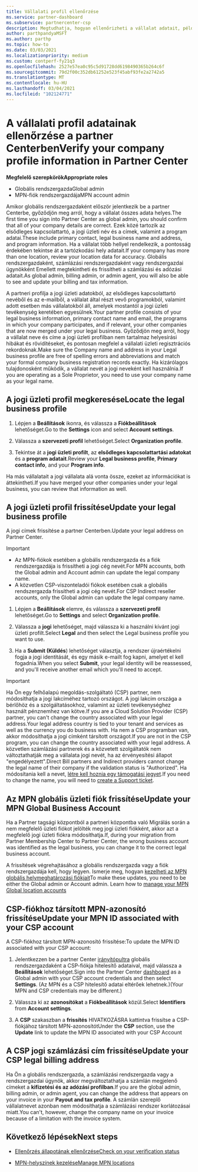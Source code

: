 ```yaml
---
title: Vállalati profil ellenőrzése
ms.service: partner-dashboard
ms.subservice: partnercenter-csp
description: Megtudhatja, hogyan ellenőrizheti a vállalat adatait, például az elsődleges kapcsolattartási, a lakcím-és a program-információkat. A jogi és számlázási címeket is frissítheti.
author: parthpandyaMSFT
ms.author: parthp
ms.topic: how-to
ms.date: 03/03/2021
ms.localizationpriority: medium
ms.custom: contperf-fy21q3
ms.openlocfilehash: 2527e57ea0c95c5d91728dd6198490365b264c6f
ms.sourcegitcommit: 79d2f00c352db61252e523f45abf93fe2a2742a5
ms.translationtype: MT
ms.contentlocale: hu-HU
ms.lasthandoff: 03/04/2021
ms.locfileid: "102124771"
---
```

# <a name="verify-your-company-profile-information-in-partner-center"></a><span data-ttu-id="ac7ba-104">A vállalati profil adatainak ellenőrzése a partner Centerben</span><span class="sxs-lookup"><span data-stu-id="ac7ba-104">Verify your company profile information in Partner Center</span></span>

<span data-ttu-id="ac7ba-105">**Megfelelő szerepkörök**</span><span class="sxs-lookup"><span data-stu-id="ac7ba-105">**Appropriate roles**</span></span>

- <span data-ttu-id="ac7ba-106">Globális rendszergazda</span><span class="sxs-lookup"><span data-stu-id="ac7ba-106">Global admin</span></span>
- <span data-ttu-id="ac7ba-107">MPN-fiók rendszergazdája</span><span class="sxs-lookup"><span data-stu-id="ac7ba-107">MPN account admin</span></span>

<span data-ttu-id="ac7ba-108">Amikor globális rendszergazdaként először jelentkezik be a partner Centerbe, győződjön meg arról, hogy a vállalat összes adata helyes.</span><span class="sxs-lookup"><span data-stu-id="ac7ba-108">The first time you sign into Partner Center as global admin, you should confirm that all of your company details are correct.</span></span> <span data-ttu-id="ac7ba-109">Ezek közé tartozik az elsődleges kapcsolattartó, a jogi üzleti név és a címek, valamint a program adatai.</span><span class="sxs-lookup"><span data-stu-id="ac7ba-109">These include primary contact, legal business name and address, and program information.</span></span> <span data-ttu-id="ac7ba-110">Ha a vállalat több hellyel rendelkezik, a pontosság érdekében tekintse át a tartózkodási hely adatait.</span><span class="sxs-lookup"><span data-stu-id="ac7ba-110">If your company has more than one location, review your location data for accuracy.</span></span> <span data-ttu-id="ac7ba-111">Globális rendszergazdaként, számlázási rendszergazdaként vagy rendszergazdai ügynökként Emellett megtekintheti és frissítheti a számlázási és adózási adatait.</span><span class="sxs-lookup"><span data-stu-id="ac7ba-111">As global admin, billing admin, or admin agent, you will also be able to see and update your billing and tax information.</span></span>

<span data-ttu-id="ac7ba-112">A partneri profilja a jogi üzleti adatokból, az elsődleges kapcsolattartó nevéből és az e-mailből, a vállalat által részt vevő programokból, valamint adott esetben más vállalatokból áll, amelyek mostantól a jogi üzleti tevékenység keretében egyesülnek.</span><span class="sxs-lookup"><span data-stu-id="ac7ba-112">Your partner profile consists of your legal business information, primary contact name and email, the programs in which your company participates, and if relevant, your other companies that are now merged under your legal business.</span></span> <span data-ttu-id="ac7ba-113">Győződjön meg arról, hogy a vállalat neve és címe a jogi üzleti profilban nem tartalmaz helyesírási hibákat és rövidítéseket, és pontosan megfelel a vállalati üzleti regisztrációs rekordoknak.</span><span class="sxs-lookup"><span data-stu-id="ac7ba-113">Make sure the Company name and address in your Legal business profile are free of spelling errors and abbreviations and match your formal company business registration records exactly.</span></span> <span data-ttu-id="ac7ba-114">Ha kizárólagos tulajdonosként működik, a vállalat nevét a jogi neveként kell használnia.</span><span class="sxs-lookup"><span data-stu-id="ac7ba-114">If you are operating as a Sole Proprietor, you need to use your company name as your legal name.</span></span>



## <a name="locate-the-legal-business-profile"></a><span data-ttu-id="ac7ba-115">A jogi üzleti profil megkeresése</span><span class="sxs-lookup"><span data-stu-id="ac7ba-115">Locate the legal business profile</span></span>

1. <span data-ttu-id="ac7ba-116">Lépjen a **Beállítások** ikonra, és válassza a **Fiókbeállítások** lehetőséget.</span><span class="sxs-lookup"><span data-stu-id="ac7ba-116">Go to the **Settings** icon and select **Account settings**.</span></span>
 
1. <span data-ttu-id="ac7ba-117">Válassza a **szervezeti profil** lehetőséget.</span><span class="sxs-lookup"><span data-stu-id="ac7ba-117">Select **Organization profile**.</span></span> 

2. <span data-ttu-id="ac7ba-118">Tekintse át a **jogi üzleti profilt**, az **elsődleges kapcsolattartási adatokat** és a **program adatait**.</span><span class="sxs-lookup"><span data-stu-id="ac7ba-118">Review your **Legal business profile**, **Primary contact info**, and your **Program info**.</span></span>

<span data-ttu-id="ac7ba-119">Ha más vállalatait a jogi vállalata alá vonta össze, ezeket az információkat is áttekintheti.</span><span class="sxs-lookup"><span data-stu-id="ac7ba-119">If you have merged your other companies under your legal business, you can review that information as well.</span></span> 

## <a name="update-your-legal-business-profile"></a><span data-ttu-id="ac7ba-120">A jogi üzleti profil frissítése</span><span class="sxs-lookup"><span data-stu-id="ac7ba-120">Update your legal business profile</span></span>

<span data-ttu-id="ac7ba-121">A jogi címek frissítése a partner Centerben.</span><span class="sxs-lookup"><span data-stu-id="ac7ba-121">Update your legal address on Partner Center.</span></span>

>[!Important]
>- <span data-ttu-id="ac7ba-122">Az MPN-fiókok esetében a globális rendszergazda és a fiók rendszergazdája is frissítheti a jogi cég nevét.</span><span class="sxs-lookup"><span data-stu-id="ac7ba-122">For MPN accounts, both the Global admin and Account admin can update the legal company name.</span></span>
>- <span data-ttu-id="ac7ba-123">A közvetlen CSP-viszonteladói fiókok esetében csak a globális rendszergazda frissítheti a jogi cég nevét.</span><span class="sxs-lookup"><span data-stu-id="ac7ba-123">For CSP Indirect reseller accounts, only the Global admin can update the legal company name.</span></span> 

1. <span data-ttu-id="ac7ba-124">Lépjen a **Beállítások** elemre, és válassza a **szervezeti profil** lehetőséget.</span><span class="sxs-lookup"><span data-stu-id="ac7ba-124">Go to **Settings** and select **Organization profile**.</span></span>

2. <span data-ttu-id="ac7ba-125">Válassza a **jogi**  lehetőséget, majd válassza ki a használni kívánt jogi üzleti profilt.</span><span class="sxs-lookup"><span data-stu-id="ac7ba-125">Select **Legal**  and then select the Legal business profile you want to use.</span></span>
 
1. <span data-ttu-id="ac7ba-126">Ha a **Submit (Küldés**) lehetőséget választja, a rendszer újraértékelni fogja a jogi identitását, és egy másik e-mailt fog kapni, amelyet el kell fogadnia.</span><span class="sxs-lookup"><span data-stu-id="ac7ba-126">When you select **Submit**, your legal identity will be reassessed, and you'll receive another email which you'll need to accept.</span></span>

>[!Important]
><span data-ttu-id="ac7ba-127">Ha Ön egy felhőalapú megoldás-szolgáltató (CSP) partner, nem módosíthatja a jogi lakcíméhez tartozó országot. A jogi lakcím országa a bérlőhöz és a szolgáltatásokhoz, valamint az üzleti tevékenységhez használt pénznemhez van kötve.</span><span class="sxs-lookup"><span data-stu-id="ac7ba-127">If you are a Cloud Solution Provider (CSP) partner, you can't change the country associated with your legal address.Your legal address country is tied to your tenant and services as well as the currency you do business with.</span></span> <span data-ttu-id="ac7ba-128">Ha nem a CSP programban van, akkor módosíthatja a jogi címként társított országot.</span><span class="sxs-lookup"><span data-stu-id="ac7ba-128">If you are not in the CSP program, you can change the country associated with your legal address.</span></span> <span data-ttu-id="ac7ba-129">A közvetlen számlázási partnerek és a közvetett szolgáltatók nem változtathatják meg a vállalata jogi nevét, ha az érvényesítési állapot "engedélyezett".</span><span class="sxs-lookup"><span data-stu-id="ac7ba-129">Direct Bill partners and Indirect providers cannot change the legal name of their company if the validation status is "Authorized".</span></span> <span data-ttu-id="ac7ba-130">Ha módosítania kell a nevet, [létre kell hoznia egy támogatási jegyet](https://partner.microsoft.com/dashboard/support/servicerequests/create?stage=2&topicid=eb74583c-61b3-2124-bffc-00920e0ae772).</span><span class="sxs-lookup"><span data-stu-id="ac7ba-130">If you need to change the name, you will need to [create a Support ticket](https://partner.microsoft.com/dashboard/support/servicerequests/create?stage=2&topicid=eb74583c-61b3-2124-bffc-00920e0ae772).</span></span>



## <a name="update-your-mpn-global-business-account"></a><span data-ttu-id="ac7ba-131">Az MPN globális üzleti fiók frissítése</span><span class="sxs-lookup"><span data-stu-id="ac7ba-131">Update your MPN Global Business Account</span></span>

<span data-ttu-id="ac7ba-132">Ha a Partner tagsági központból a partneri központba való Migrálás során a nem megfelelő üzleti fiókot jelölték meg jogi üzleti fiókként, akkor azt a megfelelő jogi üzleti fiókra módosíthatja.</span><span class="sxs-lookup"><span data-stu-id="ac7ba-132">If, during your migration from Partner Membership Center to Partner Center, the wrong business account was identified as the legal business, you can change it to the correct legal business account.</span></span>

<span data-ttu-id="ac7ba-133">A frissítések végrehajtásához a globális rendszergazda vagy a fiók rendszergazdája kell, hogy legyen. Ismerje meg, hogyan [kezelheti az MPN globális helymeghatározási fiókjait](manage-locations.md)</span><span class="sxs-lookup"><span data-stu-id="ac7ba-133">To make these updates, you need to be either the Global admin or Account admin. Learn how to [manage your MPN Global location accounts](manage-locations.md)</span></span>


## <a name="update-your-mpn-id-associated-with-your-csp-account"></a><span data-ttu-id="ac7ba-134">CSP-fiókhoz társított MPN-azonosító frissítése</span><span class="sxs-lookup"><span data-stu-id="ac7ba-134">Update your MPN ID associated with your CSP account</span></span>

<span data-ttu-id="ac7ba-135">A CSP-fiókhoz társított MPN-azonosító frissítése:</span><span class="sxs-lookup"><span data-stu-id="ac7ba-135">To update the MPN ID associated with your CSP account:</span></span>

1. <span data-ttu-id="ac7ba-136">Jelentkezzen be a partner Center [irányítópultra](https://partner.microsoft.com/dashboard/home) globális rendszergazdaként a CSP-fiókja hitelesítő adataival, majd válassza a **Beállítások** lehetőséget.</span><span class="sxs-lookup"><span data-stu-id="ac7ba-136">Sign into the Partner Center [dashboard](https://partner.microsoft.com/dashboard/home) as a Global admin with your CSP account credentials and then select **Settings**.</span></span> <span data-ttu-id="ac7ba-137">(Az MPN és a CSP hitelesítő adatai eltérőek lehetnek.)</span><span class="sxs-lookup"><span data-stu-id="ac7ba-137">(Your MPN and CSP credentials may be different.)</span></span>
 
1. <span data-ttu-id="ac7ba-138">Válassza ki az **azonosítókat** a **Fiókbeállítások** közül.</span><span class="sxs-lookup"><span data-stu-id="ac7ba-138">Select **Identifiers** from **Account settings**.</span></span>

1. <span data-ttu-id="ac7ba-139">A **CSP** szakaszban a **frissítés** HIVATKOZÁSRA kattintva frissítse a CSP-fiókjához társított MPN-azonosítót</span><span class="sxs-lookup"><span data-stu-id="ac7ba-139">Under the **CSP** section, use the **Update** link to update the MPN ID associated with your CSP Account</span></span> 


## <a name="update-your-csp-legal-billing-address"></a><span data-ttu-id="ac7ba-140">A CSP jogi számlázási cím frissítése</span><span class="sxs-lookup"><span data-stu-id="ac7ba-140">Update your CSP legal billing address</span></span>

<span data-ttu-id="ac7ba-141">Ha Ön a globális rendszergazda, a számlázási rendszergazda vagy a rendszergazdai ügynök, akkor megváltoztathatja a számlán megjelenő címeket a **kifizetési és az adózási profilban**.</span><span class="sxs-lookup"><span data-stu-id="ac7ba-141">If you are the global admin, billing admin, or admin agent, you can change the address that appears on your invoice in your **Payout and tax profile**.</span></span> <span data-ttu-id="ac7ba-142">A számlán szereplő vállalatnevet azonban nem módosíthatja a számlázási rendszer korlátozásai miatt.</span><span class="sxs-lookup"><span data-stu-id="ac7ba-142">You can't, however, change the company name on your invoice because of a limitation with the invoice system.</span></span>



## <a name="next-steps"></a><span data-ttu-id="ac7ba-143">Következő lépések</span><span class="sxs-lookup"><span data-stu-id="ac7ba-143">Next steps</span></span>

- [<span data-ttu-id="ac7ba-144">Ellenőrzés állapotának ellenőrzése</span><span class="sxs-lookup"><span data-stu-id="ac7ba-144">Check on your verification status</span></span>](verification-responses.md)

- [<span data-ttu-id="ac7ba-145">MPN-helyszínek kezelése</span><span class="sxs-lookup"><span data-stu-id="ac7ba-145">Manage MPN locations</span></span>](manage-locations.md)
